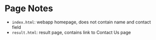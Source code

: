 # Page Notes
- `index.html`: webapp homepage, does not contain name and contact field 
- `result.html`: result page, contains link to Contact Us page
